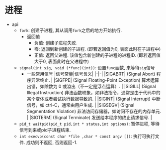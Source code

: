# 进程
* api
    * `fork`: 创建子进程, 其从调用`fork`之后的地方开始执行.     
        * 返回值
            * 负值: 创建子进程失败. 
            * 零: 返回到新创建的子进程. (即若返回值为0, 表面此时在子进程中)
            * 正值: 返回父进程. 该值包含新创建的子进程的进程ID. (即若返回值大于0, 表面此时在父进程中)
    * `signal(int sig, void (*func)(int))`: 设置`func`函数, 来等待`sig`信号
        * 一些常用信号
            |信号常量|信号含义|
            |-|-|
            |SIGABRT|	(Signal Abort) 程序异常终止. |
            |SIGFPE|	(Signal Floating-Point Exception) 算术运算出错，如除数为 0 或溢出（不一定是浮点运算）. |
            |SIGILL|	(Signal Illegal Instruction) 非法函数映象，如非法指令，通常是由于代码中的某个变体或者尝试执行数据导致的. |
            |SIGINT|	(Signal Interrupt) 中断信号，如 ctrl-C，通常由用户生成. |
            |SIGSEGV|	(Signal Segmentation Violation) 非法访问存储器，如访问不存在的内存单元. |
            |SIGTERM|	(Signal Terminate) 发送给本程序的终止请求信号. |
    * `pid_t waitpid(pid_t pid,int * status,int options)`: 暂停进程, 等待信号到来或pid子进程结束. 
    * `int execvp(const char *file ,char * const argv [])`: 执行可执行文件. 成功则不返回, 否则返回-1. 